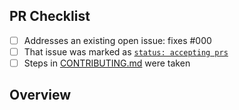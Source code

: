 <!-- 👋 Hi, thanks for sending a PR to brainbuild-cli! 💖.
Please fill out all fields below and make sure each item is true and [x] checked.
Otherwise we may not be able to review your PR. -->

## PR Checklist

- [ ] Addresses an existing open issue: fixes #000
- [ ] That issue was marked as [`status: accepting prs`](https://github.com/sys13/brainbuild-cli/issues?q=is%3Aopen+is%3Aissue+label%3A%22status%3A+accepting+prs%22)
- [ ] Steps in [CONTRIBUTING.md](https://github.com/sys13/brainbuild-cli/blob/main/.github/CONTRIBUTING.md) were taken

## Overview

<!-- Description of what is changed and how the code change does that. -->
